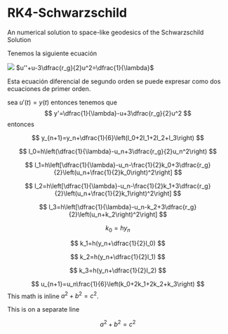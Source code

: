 # RK4-Schwarzschild
An numerical solution to space-like geodesics of the Schwarzschild Solution

Tenemos la siguiente ecuación

<img src="https://render.githubusercontent.com/render/math?math=u''%2Bu-3\dfrac{r_g}{2}u^2=\dfrac{1}{\lambda}">
$u''+u-3\dfrac{r_g}{2}u^2=\dfrac{1}{\lambda}$


Esta ecuación diferencial de segundo orden se puede expresar como dos ecuaciones de primer orden.

sea $`u'(t)=y(t)`$ entonces tenemos que 
$$
y'=\dfrac{1}{\lambda}-u+3\dfrac{r_g}{2}u^2
$$
 entonces




$$
y_{n+1}=y_n+\dfrac{1}{6}\left(l_0+2l_1+2l_2+l_3\right)
$$

$$
l_0=h\left(\dfrac{1}{\lambda}-u_n+3\dfrac{r_g}{2}u_n^2\right)
$$

$$
l_1=h\left[\dfrac{1}{\lambda}-u_n-\frac{1}{2}k_0+3\dfrac{r_g}{2}\left(u_n+\frac{1}{2}k_0\right)^2\right]
$$

$$
l_2=h\left[\dfrac{1}{\lambda}-u_n-\frac{1}{2}k_1+3\dfrac{r_g}{2}\left(u_n+\frac{1}{2}k_1\right)^2\right]
$$

$$
l_3=h\left[\dfrac{1}{\lambda}-u_n-k_2+3\dfrac{r_g}{2}\left(u_n+k_2\right)^2\right]
$$

$$
k_0=hy_n
$$

$$
k_1=h(y_n+\dfrac{1}{2}l_0)
$$

$$
k_2=h(y_n+\dfrac{1}{2}l_1)
$$

$$
k_3=h(y_n+\dfrac{1}{2}l_2)
$$

$$
u_{n+1}=u_n\frac{1}{6}\left(k_0+2k_1+2k_2+k_3\right)
$$
This math is inline $`a^2+b^2=c^2`$.

This is on a separate line

```math
a^2+b^2=c^2
```
